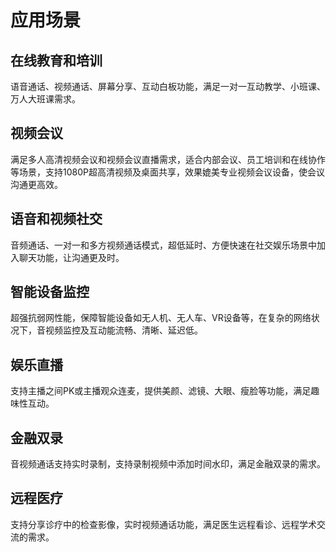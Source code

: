# 应用场景

## 在线教育和培训

语音通话、视频通话、屏幕分享、互动白板功能，满足一对一互动教学、小班课、万人大班课需求。

## 视频会议

满足多人高清视频会议和视频会议直播需求，适合内部会议、员工培训和在线协作等场景，支持1080P超高清视频及桌面共享，效果媲美专业视频会议设备，使会议沟通更高效。

## 语音和视频社交

音频通话、一对一和多方视频通话模式，超低延时、方便快速在社交娱乐场景中加入聊天功能，让沟通更及时。

## 智能设备监控

超强抗弱网性能，保障智能设备如无人机、无人车、VR设备等，在复杂的网络状况下，音视频监控及互动能流畅、清晰、延迟低。

## 娱乐直播

支持主播之间PK或主播观众连麦，提供美颜、滤镜、大眼、瘦脸等功能，满足趣味性互动。

## 金融双录

音视频通话支持实时录制，支持录制视频中添加时间水印，满足金融双录的需求。

## 远程医疗

支持分享诊疗中的检查影像，实时视频通话功能，满足医生远程看诊、远程学术交流的需求。
